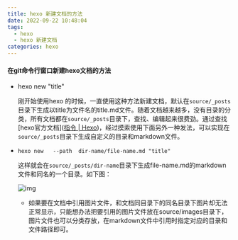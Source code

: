 ```yaml
---
title: hexo 新建文档的方法
date: 2022-09-22 10:48:04
tags:
  - hexo 
  - hexo 新建文档
categories: hexo 
---
```


#### 在git命令行窗口新建hexo文档的方法

* hexo  new "title"

  刚开始使用hexo 的时候，一直使用这种方法新建文档，默认在`source/_posts`目录下生成以title为文件名的title.md文件。随着文档越来越多，没有目录的分类，所有文档都在`source/_posts`目录下，查找、编辑起来很费劲。通过查找[hexo官方文档]([指令 | Hexo](https://hexo.io/zh-cn/docs/commands))，经过摸索使用下面另外一种发法，可以实现在`source/_posts`目录下生成自定义的目录和markdown文件。

* `hexo new   --path  dir-name/file-name.md "title"`

  这样就会在`source/_posts/dir-name`目录下生成file-name.md的markdown文件和同名的一个目录。如下图：

  ![img](/images/hexo/hexo新建文档方法/hexo-new-path.png)
  
  * 如果要在文档中引用图片文件，和文档同目录下的同名目录下图片却无法正常显示，只能想办法把要引用的图片文件放在source/images目录下，图片文件也可以分类存放，在markdown文件中引用时指定对应的目录和文件路径即可。

